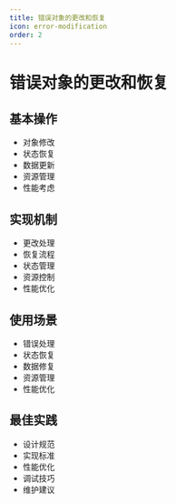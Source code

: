 ```yaml
---
title: 错误对象的更改和恢复
icon: error-modification
order: 2
---
```


# 错误对象的更改和恢复

## 基本操作
- 对象修改
- 状态恢复
- 数据更新
- 资源管理
- 性能考虑

## 实现机制
- 更改处理
- 恢复流程
- 状态管理
- 资源控制
- 性能优化

## 使用场景
- 错误处理
- 状态恢复
- 数据修复
- 资源管理
- 性能优化

## 最佳实践
- 设计规范
- 实现标准
- 性能优化
- 调试技巧
- 维护建议
